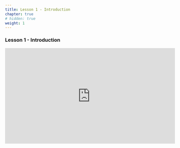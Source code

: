 ```yaml
---
title: Lesson 1 - Introduction 
chapter: true
# hidden: true 
weight: 1
---
```


### Lesson 1 - Introduction

<iframe width="560" height="315" src="https://www.youtube.com/embed/QQewdCJTcIU" frameborder="0" allow="autoplay; encrypted-media" allowfullscreen></iframe>